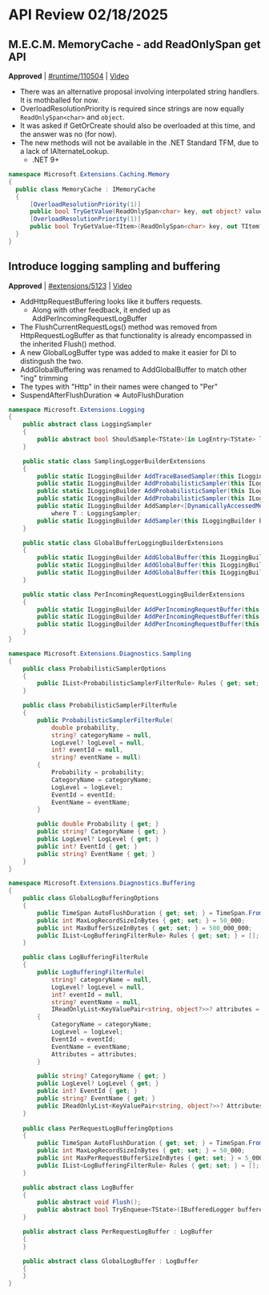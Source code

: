 # API Review 02/18/2025

## M.E.C.M. MemoryCache - add ReadOnlySpan<char> get API

**Approved** | [#runtime/110504](https://github.com/dotnet/runtime/issues/110504#issuecomment-2666574197) | [Video](https://www.youtube.com/watch?v=fkAIx197zUo&t=0h0m0s)

* There was an alternative proposal involving interpolated string handlers.  It is mothballed for now.
* OverloadResolutionPriority is required since strings are now equally `ReadOnlySpan<char>` and `object`.
* It was asked if GetOrCreate should also be overloaded at this time, and the answer was no (for now).
* The new methods will not be available in the .NET Standard TFM, due to a lack of IAlternateLookup.
  * .NET 9+

```csharp
namespace Microsoft.Extensions.Caching.Memory
{
  public class MemoryCache : IMemoryCache
  {
      [OverloadResolutionPriority(1)]
      public bool TryGetValue(ReadOnlySpan<char> key, out object? value);
      [OverloadResolutionPriority(1)]
      public bool TryGetValue<TItem>(ReadOnlySpan<char> key, out TItem? value);
  }
}
```
## Introduce logging sampling and buffering

**Approved** | [#extensions/5123](https://github.com/dotnet/extensions/issues/5123#issuecomment-2666832463) | [Video](https://www.youtube.com/watch?v=fkAIx197zUo&t=0h34m18s)


* AddHttpRequestBuffering looks like it buffers requests.
  * Along with other feedback, it ended up as AddPerIncomingRequestLogBuffer
* The FlushCurrentRequestLogs() method was removed from HttpRequestLogBuffer as that functionality is already encompassed in the inherited Flush() method.
* A new GlobalLogBuffer type was added to make it easier for DI to distingush the two.
* AddGlobalBuffering was renamed to AddGlobalBuffer to match other "ing" trimming
* The types with "Http" in their names were changed to "Per"
* SuspendAfterFlushDuration => AutoFlushDuration

```csharp
namespace Microsoft.Extensions.Logging
{
    public abstract class LoggingSampler
    {
        public abstract bool ShouldSample<TState>(in LogEntry<TState> logEntry);
    }

    public static class SamplingLoggerBuilderExtensions
    {
        public static ILoggingBuilder AddTraceBasedSampler(this ILoggingBuilder builder);
        public static ILoggingBuilder AddProbabilisticSampler(this ILoggingBuilder builder, IConfiguration configuration);
        public static ILoggingBuilder AddProbabilisticSampler(this ILoggingBuilder builder, Action<ProbabilisticSamplerOptions> configure);
        public static ILoggingBuilder AddProbabilisticSampler(this ILoggingBuilder builder, double probability, LogLevel? level = null);
        public static ILoggingBuilder AddSampler<[DynamicallyAccessedMembers(DynamicallyAccessedMemberTypes.PublicConstructors)] T>(this ILoggingBuilder builder)
            where T : LoggingSampler;
        public static ILoggingBuilder AddSampler(this ILoggingBuilder builder, LoggingSampler sampler);
    }

    public static class GlobalBufferLoggingBuilderExtensions
    {
        public static ILoggingBuilder AddGlobalBuffer(this ILoggingBuilder builder, IConfiguration configuration);
        public static ILoggingBuilder AddGlobalBuffer(this ILoggingBuilder builder, Action<GlobalLogBufferingOptions> configure);
        public static ILoggingBuilder AddGlobalBuffer(this ILoggingBuilder builder, LogLevel? logLevel = null);
    }

    public static class PerIncomingRequestLoggingBuilderExtensions
    {
        public static ILoggingBuilder AddPerIncomingRequestBuffer(this ILoggingBuilder builder, IConfiguration configuration);
        public static ILoggingBuilder AddPerIncomingRequestBuffer(this ILoggingBuilder builder, Action<PerRequestLogBufferingOptions> configure);
        public static ILoggingBuilder AddPerIncomingRequestBuffer(this ILoggingBuilder builder, LogLevel? logLevel = null);
    }
}

namespace Microsoft.Extensions.Diagnostics.Sampling
{
    public class ProbabilisticSamplerOptions
    {
        public IList<ProbabilisticSamplerFilterRule> Rules { get; set; } = [];
    }

    public class ProbabilisticSamplerFilterRule
    {
        public ProbabilisticSamplerFilterRule(
            double probability,
            string? categoryName = null,
            LogLevel? logLevel = null,
            int? eventId = null,
            string? eventName = null)
        {
            Probability = probability;
            CategoryName = categoryName;
            LogLevel = logLevel;
            EventId = eventId;
            EventName = eventName;
        }

        public double Probability { get; }
        public string? CategoryName { get; }
        public LogLevel? LogLevel { get; }
        public int? EventId { get; }
        public string? EventName { get; }
    }
}

namespace Microsoft.Extensions.Diagnostics.Buffering
{
    public class GlobalLogBufferingOptions
    {
        public TimeSpan AutoFlushDuration { get; set; } = TimeSpan.FromSeconds(30);
        public int MaxLogRecordSizeInBytes { get; set; } = 50_000;
        public int MaxBufferSizeInBytes { get; set; } = 500_000_000;
        public IList<LogBufferingFilterRule> Rules { get; set; } = [];
    }

    public class LogBufferingFilterRule
    {
        public LogBufferingFilterRule(
            string? categoryName = null,
            LogLevel? logLevel = null,
            int? eventId = null,
            string? eventName = null,
            IReadOnlyList<KeyValuePair<string, object?>>? attributes = null)
        {
            CategoryName = categoryName;
            LogLevel = logLevel;
            EventId = eventId;
            EventName = eventName;
            Attributes = attributes;
        }

        public string? CategoryName { get; }
        public LogLevel? LogLevel { get; }
        public int? EventId { get; }
        public string? EventName { get; }
        public IReadOnlyList<KeyValuePair<string, object?>>? Attributes { get; }
    }
    
    public class PerRequestLogBufferingOptions
    {
        public TimeSpan AutoFlushDuration { get; set; } = TimeSpan.FromSeconds(30);
        public int MaxLogRecordSizeInBytes { get; set; } = 50_000;
        public int MaxPerRequestBufferSizeInBytes { get; set; } = 5_000_000;
        public IList<LogBufferingFilterRule> Rules { get; set; } = [];
    }

    public abstract class LogBuffer
    {
        public abstract void Flush();
        public abstract bool TryEnqueue<TState>(IBufferedLogger bufferedLogger, in LogEntry<TState> logEntry);
    }

    public abstract class PerRequestLogBuffer : LogBuffer
    {
    }

    public abstract class GlobalLogBuffer : LogBuffer
    {
    }
}
```
